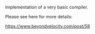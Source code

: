 Implementation of a very basic compiler.

Please see here for more details:

https://www.beyondvelocity.com/post/58
